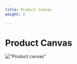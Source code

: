 ```yaml
---
title: Product Canvas
weight: 2

---
```


# Product Canvas

!["Product canvas"](/img/Product_canvas.jpg )